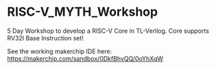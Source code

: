 # RISC-V_MYTH_Workshop

5 Day Workshop to develop a RISC-V Core in TL-Verilog.
Core supports RV32I Base Instruction set!

See the working makerchip IDE here:
https://makerchip.com/sandbox/0DkfBhvQQ/0oYhXqW
